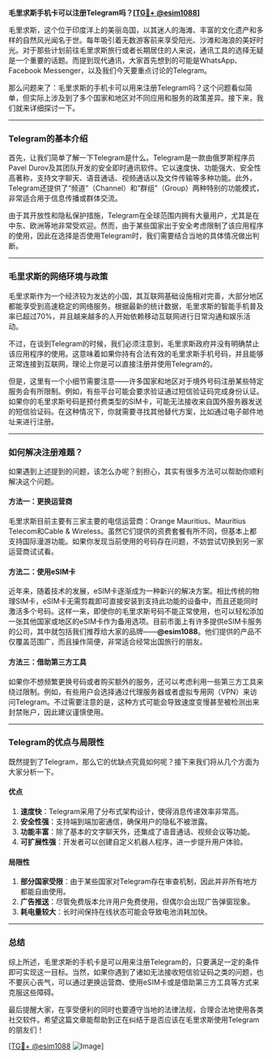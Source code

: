 **毛里求斯手机卡可以注册Telegram吗？[[TG💪+ @esim1088](https://t.me/s/esim1088)]**

毛里求斯，这个位于印度洋上的美丽岛国，以其迷人的海滩、丰富的文化遗产和多样的自然风光闻名于世。每年吸引着无数游客前来享受阳光、沙滩和海浪的美好时光。对于那些计划前往毛里求斯旅行或者长期居住的人来说，通讯工具的选择无疑是一个重要的话题。而提到现代通讯，大家首先想到的可能是WhatsApp、Facebook Messenger，以及我们今天要重点讨论的Telegram。

那么问题来了：毛里求斯的手机卡可以用来注册Telegram吗？这个问题看似简单，但实际上涉及到了多个国家和地区对不同应用和服务的政策差异。接下来，我们就来详细探讨一下。

---

### Telegram的基本介绍

首先，让我们简单了解一下Telegram是什么。Telegram是一款由俄罗斯程序员Pavel Durov及其团队开发的安全即时通讯软件。它以速度快、功能强大、安全性高著称，支持文字聊天、语音通话、视频通话以及文件传输等多种功能。此外，Telegram还提供了“频道”（Channel）和“群组”（Group）两种特别的功能模式，非常适合用于信息传播或群体交流。

由于其开放性和隐私保护措施，Telegram在全球范围内拥有大量用户，尤其是在中东、欧洲等地非常受欢迎。然而，由于某些国家出于安全考虑限制了该应用程序的使用，因此在选择是否使用Telegram时，我们需要结合当地的具体情况做出判断。

---

### 毛里求斯的网络环境与政策

毛里求斯作为一个经济较为发达的小国，其互联网基础设施相对完善，大部分地区都能享受到高速稳定的网络服务。根据最新的统计数据，毛里求斯的智能手机普及率已超过70%，并且越来越多的人开始依赖移动互联网进行日常沟通和娱乐活动。

不过，在谈到Telegram的时候，我们必须注意到，毛里求斯政府并没有明确禁止该应用程序的使用。这意味着如果你持有合法有效的毛里求斯手机号码，并且能够正常连接到互联网，理论上你是可以直接注册并使用Telegram的。

但是，这里有一个小细节需要注意——许多国家和地区对于境外号码注册某些特定服务会有所限制。例如，有些平台可能会要求验证通过短信验证码完成身份认证。如果你的毛里求斯号码是预付费类型的SIM卡，可能无法接收来自国外服务器发送的短信验证码。在这种情况下，你就需要寻找其他替代方案，比如通过电子邮件地址来进行注册。

---

### 如何解决注册难题？

如果遇到上述提到的问题，该怎么办呢？别担心，其实有很多方法可以帮助你顺利解决这个问题。

#### 方法一：更换运营商
毛里求斯目前主要有三家主要的电信运营商：Orange Mauritius、Mauritius Telecom和Cable & Wireless。虽然它们提供的资费套餐有所不同，但基本上都支持国际漫游功能。如果你发现当前使用的号码存在问题，不妨尝试切换到另一家运营商试试看。

#### 方法二：使用eSIM卡
近年来，随着技术的发展，eSIM卡逐渐成为一种新兴的解决方案。相比传统的物理SIM卡，eSIM卡无需剪裁即可直接安装到支持此功能的设备中，而且还能同时激活多个号码。这样一来，即使你的毛里求斯号码不能正常使用，也可以轻松添加一张其他国家或地区的eSIM卡作为备用选项。目前市面上有许多提供eSIM卡服务的公司，其中就包括我们推荐给大家的品牌——**@esim1088**。他们提供的产品不仅覆盖范围广，而且操作简便，非常适合经常出国旅行的朋友。

#### 方法三：借助第三方工具
如果你不想频繁更换号码或者购买额外的服务，还可以考虑利用一些第三方工具来绕过限制。例如，有些用户会选择通过代理服务器或者虚拟专用网（VPN）来访问Telegram。不过需要注意的是，这种方式可能会导致速度变慢甚至被检测出来封禁账户，因此建议谨慎使用。

---

### Telegram的优点与局限性

既然提到了Telegram，那么它的优缺点究竟如何呢？接下来我们将从几个方面为大家分析一下。

#### 优点
1. **速度快**：Telegram采用了分布式架构设计，使得消息传递效率非常高。
2. **安全性强**：支持端到端加密通信，确保用户的隐私不被泄露。
3. **功能丰富**：除了基本的文字聊天外，还集成了语音通话、视频会议等功能。
4. **可扩展性强**：开发者可以创建自定义机器人程序，进一步提升用户体验。

#### 局限性
1. **部分国家受限**：由于某些国家对Telegram存在审查机制，因此并非所有地方都能自由使用。
2. **广告推送**：尽管免费版本允许用户免费使用，但偶尔会出现广告弹窗现象。
3. **耗电量较大**：长时间保持在线状态可能会导致电池消耗加快。

---

### 总结

综上所述，毛里求斯的手机卡是可以用来注册Telegram的，只要满足一定的条件即可实现这一目标。当然，如果你遇到了诸如无法接收短信验证码之类的问题，也不要灰心丧气，可以通过更换运营商、使用eSIM卡或是借助第三方工具等方式来克服这些障碍。

最后提醒大家，在享受便利的同时也要遵守当地的法律法规，合理合法地使用各类社交软件。希望这篇文章能帮助到正在纠结于是否应该在毛里求斯使用Telegram的朋友们！

[[TG💪+ @esim1088](https://t.me/s/esim1088) ![Image](https://i.postimg.cc/4NQfJmqS/Snipaste-2025-05-13-00-14-12.png)]